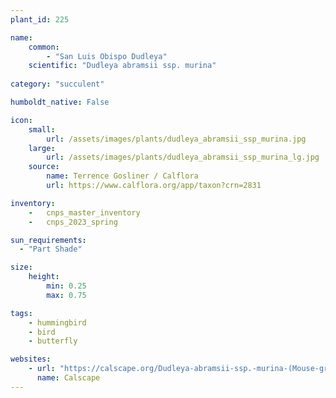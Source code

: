 ```yaml
---
plant_id: 225 

name: 
    common: 
        - "San Luis Obispo Dudleya"  
    scientific: "Dudleya abramsii ssp. murina"
 
category: "succulent"

humboldt_native: False

icon: 
    small: 
        url: /assets/images/plants/dudleya_abramsii_ssp_murina.jpg 
    large: 
        url: /assets/images/plants/dudleya_abramsii_ssp_murina_lg.jpg 
    source: 
        name: Terrence Gosliner / Calflora
        url: https://www.calflora.org/app/taxon?crn=2831 

inventory: 
    -   cnps_master_inventory
    -   cnps_2023_spring

sun_requirements:
  - "Part Shade"

size:
    height: 
        min: 0.25 
        max: 0.75

tags:
    - hummingbird
    - bird
    - butterfly 

websites:
    - url: "https://calscape.org/Dudleya-abramsii-ssp.-murina-(Mouse-gray-Dudleya)?srchcr=sc5708b64512a76"
      name: Calscape
---
```

